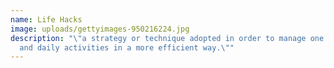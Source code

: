 ```yaml
---
name: Life Hacks
image: uploads/gettyimages-950216224.jpg
description: "\"a strategy or technique adopted in order to manage one's time
  and daily activities in a more efficient way.\""
---
```


